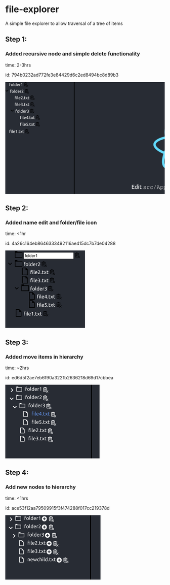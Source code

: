 # file-explorer
A simple file explorer to allow traversal of a tree of items


## Step 1:
### Added recursive node and simple delete functionality

time: 2-3hrs

id: 794b0232ad772fe3e84429d6c2ed8494bc8d89b3


![Image of file manager](https://github.com/michael-whelan/file-explorer/blob/master/screen1.png)


## Step 2:
### Added name edit and folder/file icon

time: <1hr

id: 4a26c164eb8646333492116ae415dc7b7de04288


![Image of file manager](https://github.com/michael-whelan/file-explorer/blob/master/screen2.png)


## Step 3:
### Added move items in hierarchy

time: ~2hrs

id: ed6d5f2ae7eb6f90a3221b2636218d69d17cbbea


![Image of file manager](https://github.com/michael-whelan/file-explorer/blob/master/screen3.png)

## Step 4:
### Add new nodes to hierarchy

time: <1hrs

id: ace53f12aa79509915f3f474288f017cc219378d 


![Image of file manager](https://github.com/michael-whelan/file-explorer/blob/master/screen4.png)

